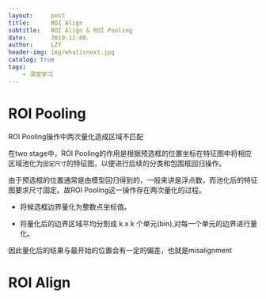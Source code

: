 ```yaml
---
layout:     post
title:      ROI Align
subtitle:   ROI Align & ROI Pooling
date:       2019-12-08
author:     LZY
header-img: img/whatisnext.jpg
catalog: true
tags:
    - 深度学习
---
```


# ROI Pooling

ROI Pooling操作中两次量化造成区域不匹配

在two stage中，ROI Pooling的作用是根据预选框的位置坐标在特征图中将相应区域池化为`固定尺寸`的特征图，以便进行后续的分类和包围框回归操作。

由于预选框的位置通常是由模型回归得到的，一般来讲是浮点数，而池化后的特征图要求尺寸固定。故ROI Pooling这一操作存在两次量化的过程。

- 将候选框边界量化为整数点坐标值。

- 将量化后的边界区域平均分割成 k x k 个单元(bin),对每一个单元的边界进行量化。

因此量化后的结果与最开始的位置会有一定的偏差，也就是misalignment

# ROI Align




